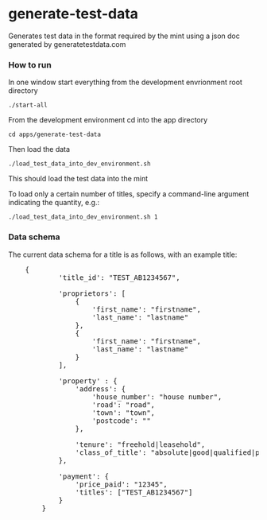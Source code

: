 generate-test-data
==================

Generates test data in the format required by the mint using a json doc generated by generatetestdata.com

### How to run

In one window start everything from the development envrionment root directory

```
./start-all
```

From the development environment cd into the app directory

```
cd apps/generate-test-data
```

Then load the data

```
./load_test_data_into_dev_environment.sh
```

This should load the test data into the mint

To load only a certain number of titles, specify a command-line argument indicating the quantity, e.g.:

    ./load_test_data_into_dev_environment.sh 1

### Data schema

The current data schema for a title is as follows, with an example title:

<pre>
	{
            'title_id': "TEST_AB1234567",

            'proprietors': [
                {
                    'first_name': "firstname",
                    'last_name': "lastname"
                },
                {
                    'first_name': "firstname",
                    'last_name': "lastname"
                }
            ],

            'property' : {
                'address': {
                    'house_number': "house number",
                    'road': "road",
                    'town': "town",
                    'postcode': "<a postcode>"
                },

                'tenure': "freehold|leasehold",
                'class_of_title': "absolute|good|qualified|possesory"
            },

            'payment': {
                'price_paid': "12345",
                'titles': ["TEST_AB1234567"]
            }
        }
</pre>
